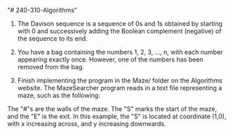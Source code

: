 "# 240-310-Algorithms" 

1. The Davison sequence is a sequence of 0s and 1s obtained by starting with 0 and 
successively adding the Boolean complement (negative) of the sequence to its end. 

2. You have a bag containing the numbers 1, 2, 3, ..., n, with each number appearing
exactly once. However, one of the numbers has been removed from the bag.

3. Finish implementing the program in the Maze/ folder on the Algorithms website. The 
MazeSearcher program reads in a text file representing a maze, such as the following:


The "#"s are the walls of the maze. The "S" marks the start of the maze, and the "E" is 
the exit. In this example, the "S" is located at coordinate (1,0), with x increasing 
across, and y increasing downwards.
